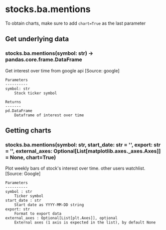 # stocks.ba.mentions

To obtain charts, make sure to add `chart=True` as the last parameter

## Get underlying data 
### stocks.ba.mentions(symbol: str) -> pandas.core.frame.DataFrame

Get interest over time from google api [Source: google]

    Parameters
    ----------
    symbol: str
        Stock ticker symbol

    Returns
    -------
    pd.DataFrame
        Dataframe of interest over time

## Getting charts 
### stocks.ba.mentions(symbol: str, start_date: str = '', export: str = '', external_axes: Optional[List[matplotlib.axes._axes.Axes]] = None, chart=True)

Plot weekly bars of stock's interest over time. other users watchlist. [Source: Google]

    Parameters
    ----------
    symbol : str
        Ticker symbol
    start_date : str
        Start date as YYYY-MM-DD string
    export: str
        Format to export data
    external_axes : Optional[List[plt.Axes]], optional
        External axes (1 axis is expected in the list), by default None
